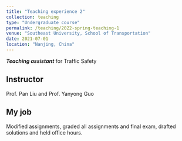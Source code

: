 ```yaml
---
title: "Teaching experience 2"
collection: teaching
type: "Undergraduate course"
permalink: /teaching/2022-spring-teaching-1
venue: "Southeast University, School of Transportation"
date: 2021-07-01
location: "Nanjing, China"
---
```


***Teaching assistant*** for Traffic Safety

Instructor
------
Prof. Pan Liu and Prof. Yanyong Guo

My job
------
Modified assignments, graded all assignments and final exam, drafted solutions and held office hours.
